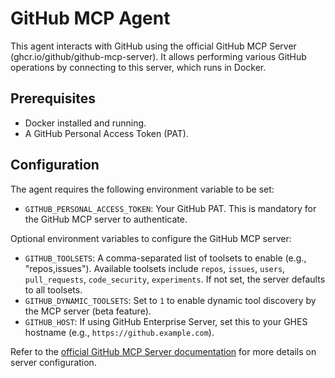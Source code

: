 # GitHub MCP Agent

This agent interacts with GitHub using the official GitHub MCP Server (ghcr.io/github/github-mcp-server).
It allows performing various GitHub operations by connecting to this server, which runs in Docker.

## Prerequisites

- Docker installed and running.
- A GitHub Personal Access Token (PAT).

## Configuration

The agent requires the following environment variable to be set:

- `GITHUB_PERSONAL_ACCESS_TOKEN`: Your GitHub PAT. This is mandatory for the GitHub MCP server to authenticate.

Optional environment variables to configure the GitHub MCP server:

- `GITHUB_TOOLSETS`: A comma-separated list of toolsets to enable (e.g., "repos,issues"). Available toolsets include `repos`, `issues`, `users`, `pull_requests`, `code_security`, `experiments`. If not set, the server defaults to all toolsets.
- `GITHUB_DYNAMIC_TOOLSETS`: Set to `1` to enable dynamic tool discovery by the MCP server (beta feature).
- `GITHUB_HOST`: If using GitHub Enterprise Server, set this to your GHES hostname (e.g., `https://github.example.com`).

Refer to the [official GitHub MCP Server documentation](https://github.com/github/github-mcp-server) for more details on server configuration.
